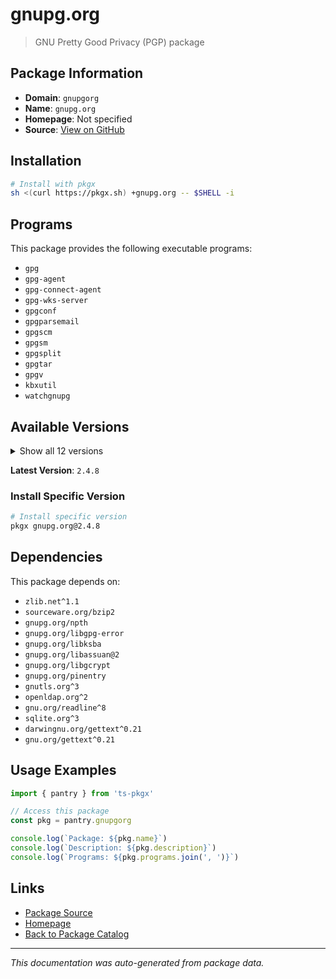 # gnupg.org

> GNU Pretty Good Privacy (PGP) package

## Package Information

- **Domain**: `gnupgorg`
- **Name**: `gnupg.org`
- **Homepage**: Not specified
- **Source**: [View on GitHub](https://github.com/pkgxdev/pantry/tree/main/projects/gnupg.org/package.yml)

## Installation

```bash
# Install with pkgx
sh <(curl https://pkgx.sh) +gnupg.org -- $SHELL -i
```

## Programs

This package provides the following executable programs:

- `gpg`
- `gpg-agent`
- `gpg-connect-agent`
- `gpg-wks-server`
- `gpgconf`
- `gpgparsemail`
- `gpgscm`
- `gpgsm`
- `gpgsplit`
- `gpgtar`
- `gpgv`
- `kbxutil`
- `watchgnupg`

## Available Versions

<details>
<summary>Show all 12 versions</summary>

- `2.4.8`, `2.4.7`, `2.4.6`, `2.4.5`, `2.4.4`
- `2.4.3`, `2.4.2`, `2.3.7`, `2.2.45`, `2.2.44`
- `2.2.43`, `2.2.42`

</details>

**Latest Version**: `2.4.8`

### Install Specific Version

```bash
# Install specific version
pkgx gnupg.org@2.4.8
```

## Dependencies

This package depends on:

- `zlib.net^1.1`
- `sourceware.org/bzip2`
- `gnupg.org/npth`
- `gnupg.org/libgpg-error`
- `gnupg.org/libksba`
- `gnupg.org/libassuan@2`
- `gnupg.org/libgcrypt`
- `gnupg.org/pinentry`
- `gnutls.org^3`
- `openldap.org^2`
- `gnu.org/readline^8`
- `sqlite.org^3`
- `darwingnu.org/gettext^0.21`
- `gnu.org/gettext^0.21`

## Usage Examples

```typescript
import { pantry } from 'ts-pkgx'

// Access this package
const pkg = pantry.gnupgorg

console.log(`Package: ${pkg.name}`)
console.log(`Description: ${pkg.description}`)
console.log(`Programs: ${pkg.programs.join(', ')}`)
```

## Links

- [Package Source](https://github.com/pkgxdev/pantry/tree/main/projects/gnupg.org/package.yml)
- [Homepage](#)
- [Back to Package Catalog](../package-catalog.md)

---

*This documentation was auto-generated from package data.*
